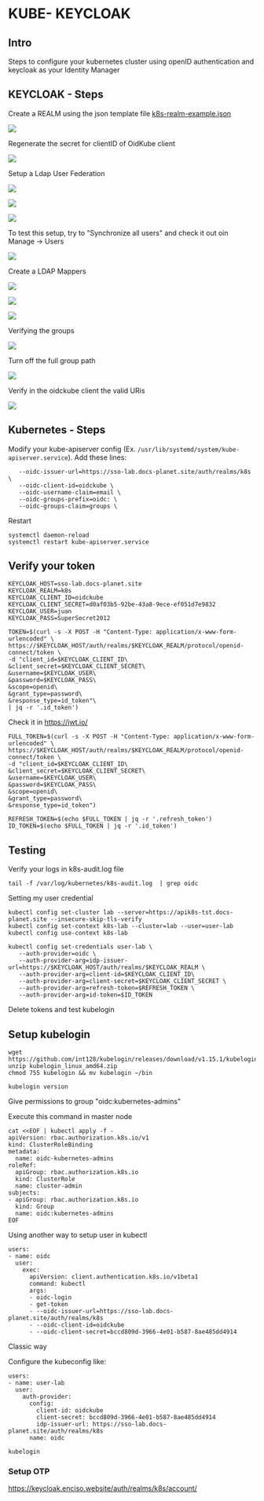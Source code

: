 # KUBE- KEYCLOAK

## Intro

Steps to configure your kubernetes cluster using openID authentication and keycloak as your Identity Manager

## KEYCLOAK - Steps 


Create a REALM using the json template file [k8s-realm-example.json](./k8s-realm-example.json)

![](https://i.imgur.com/RHhAnxC.png)

Regenerate the secret for clientID of OidKube client

![](https://i.imgur.com/rv1S385.png)

Setup a Ldap User Federation

![](https://i.imgur.com/stlRm82.png)

![](https://i.imgur.com/u33Pkw4.png)

![](https://i.imgur.com/70bnJ2e.png)

To test this setup, try to "Synchronize all users" and check it out oin Manage -> Users

![](https://i.imgur.com/0btzsoC.png)

Create a LDAP Mappers

![](https://i.imgur.com/bH89qe3.png)

![](https://i.imgur.com/TTU1uuO.png)

![](https://i.imgur.com/cD6IaiU.png)

Verifying the groups

![](https://i.imgur.com/MiQr390.png)

Turn off the full group path

![](https://i.imgur.com/r9MVRLH.png)


Verify in the oidckube client the valid URis

![](https://i.imgur.com/65pagay.png)


## Kubernetes - Steps


Modify your kube-apiserver config (Ex. `/usr/lib/systemd/system/kube-apiserver.service`). Add these lines:

```
   --oidc-issuer-url=https://sso-lab.docs-planet.site/auth/realms/k8s \
   --oidc-client-id=oidckube \
   --oidc-username-claim=email \
   --oidc-groups-prefix=oidc: \
   --oidc-groups-claim=groups \
```

Restart 

```
systemctl daemon-reload
systemctl restart kube-apiserver.service
```

## Verify your token

```
KEYCLOAK_HOST=sso-lab.docs-planet.site
KEYCLOAK_REALM=k8s
KEYCLOAK_CLIENT_ID=oidckube
KEYCLOAK_CLIENT_SECRET=d0af03b5-92be-43a8-9ece-ef051d7e9832
KEYCLOAK_USER=juan
KEYCLOAK_PASS=SuperSecret2012
```

```shell
TOKEN=$(curl -s -X POST -H "Content-Type: application/x-www-form-urlencoded" \
https://$KEYCLOAK_HOST/auth/realms/$KEYCLOAK_REALM/protocol/openid-connect/token \
-d "client_id=$KEYCLOAK_CLIENT_ID\
&client_secret=$KEYCLOAK_CLIENT_SECRET\
&username=$KEYCLOAK_USER\
&password=$KEYCLOAK_PASS\
&scope=openid\
&grant_type=password\
&response_type=id_token"\
| jq -r '.id_token')
```

Check it in https://jwt.io/

```shell
FULL_TOKEN=$(curl -s -X POST -H "Content-Type: application/x-www-form-urlencoded" \
https://$KEYCLOAK_HOST/auth/realms/$KEYCLOAK_REALM/protocol/openid-connect/token \
-d "client_id=$KEYCLOAK_CLIENT_ID\
&client_secret=$KEYCLOAK_CLIENT_SECRET\
&username=$KEYCLOAK_USER\
&password=$KEYCLOAK_PASS\
&scope=openid\
&grant_type=password\
&response_type=id_token")
```

```shell
REFRESH_TOKEN=$(echo $FULL_TOKEN | jq -r '.refresh_token')
ID_TOKEN=$(echo $FULL_TOKEN | jq -r '.id_token')
```


## Testing

Verify your logs in k8s-audit.log file

```
tail -f /var/log/kubernetes/k8s-audit.log  | grep oidc
```

Setting my user credential

```
kubectl config set-cluster lab --server=https://apik8s-tst.docs-planet.site --insecure-skip-tls-verify
kubectl config set-context k8s-lab --cluster=lab --user=user-lab
kubectl config use-context k8s-lab
```

```
kubectl config set-credentials user-lab \
   --auth-provider=oidc \
   --auth-provider-arg=idp-issuer-url=https://$KEYCLOAK_HOST/auth/realms/$KEYCLOAK_REALM \
   --auth-provider-arg=client-id=$KEYCLOAK_CLIENT_ID\
   --auth-provider-arg=client-secret=$KEYCLOAK_CLIENT_SECRET \
   --auth-provider-arg=refresh-token=$REFRESH_TOKEN \
   --auth-provider-arg=id-token=$ID_TOKEN
```

Delete tokens and test kubelogin

## Setup kubelogin

```
wget https://github.com/int128/kubelogin/releases/download/v1.15.1/kubelogin_linux_amd64.zip
unzip kubelogin_linux_amd64.zip
chmod 755 kubelogin && mv kubelogin ~/bin

kubelogin version
```

Give permissions to group "oidc:kubernetes-admins"

Execute this command in master node
```
cat <<EOF | kubectl apply -f -
apiVersion: rbac.authorization.k8s.io/v1
kind: ClusterRoleBinding
metadata:
  name: oidc-kubernetes-admins
roleRef:
  apiGroup: rbac.authorization.k8s.io
  kind: ClusterRole
  name: cluster-admin
subjects:
- apiGroup: rbac.authorization.k8s.io
  kind: Group
  name: oidc:kubernetes-admins
EOF
```

Using another way to setup user in kubectl

```
users:
- name: oidc
  user:
    exec:
      apiVersion: client.authentication.k8s.io/v1beta1
      command: kubectl
      args:
      - oidc-login
      - get-token
      - --oidc-issuer-url=https://sso-lab.docs-planet.site/auth/realms/k8s
      - --oidc-client-id=oidckube
      - --oidc-client-secret=bccd809d-3966-4e01-b587-8ae485dd4914
```

Classic way

Configure the kubeconfig like:
```
users:
- name: user-lab
  user:
    auth-provider:
      config:
        client-id: oidckube
        client-secret: bccd809d-3966-4e01-b587-8ae485dd4914
        idp-issuer-url: https://sso-lab.docs-planet.site/auth/realms/k8s
      name: oidc
```

```
kubelogin
```

### Setup OTP

https://keycloak.enciso.website/auth/realms/k8s/account/

